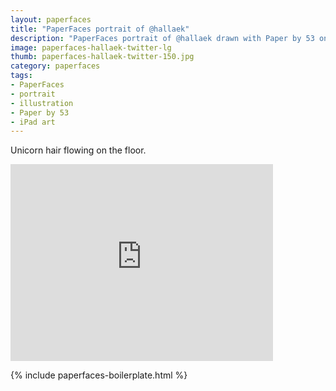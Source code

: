 ```yaml
---
layout: paperfaces
title: "PaperFaces portrait of @hallaek"
description: "PaperFaces portrait of @hallaek drawn with Paper by 53 on an iPad."
image: paperfaces-hallaek-twitter-lg
thumb: paperfaces-hallaek-twitter-150.jpg
category: paperfaces
tags: 
- PaperFaces
- portrait
- illustration
- Paper by 53
- iPad art
---
```


Unicorn hair flowing on the floor.

<iframe width="420" height="315" src="http://www.youtube.com/embed/RlvDlCAjWsk" frameborder="0"> </iframe>

{% include paperfaces-boilerplate.html %}